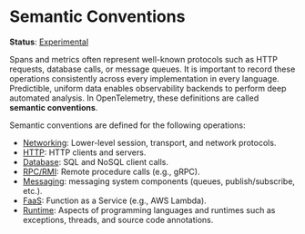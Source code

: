 # Semantic Conventions

**Status**: [Experimental](../document-status.md)

Spans and metrics often represent well-known protocols such as HTTP requests, database calls, or message queues.
It is important to record these operations consistently across every implementation in every language.
Predictible, uniform data enables observability backends to perform deep automated analysis.
In OpenTelemetry, these definitions are called **semantic conventions**.

Semantic conventions are defined for the following operations:

* [Networking](networking/networking.md): Lower-level session, transport, and network protocols.
* [HTTP](http/http.md): HTTP clients and servers.
* [Database](database/): SQL and NoSQL client calls.
* [RPC/RMI](rpc/): Remote procedure calls (e.g., gRPC).
* [Messaging](messaging/messaging.md): messaging system components (queues, publish/subscribe, etc.).
* [FaaS](faas/): Function as a Service (e.g., AWS Lambda).
* [Runtime](runtime/): Aspects of programming languages and runtimes such as exceptions, threads, and source code annotations.
